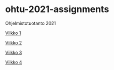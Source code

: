 # ohtu-2021-assignments
Ohjelmistotuotanto 2021

[Viikko 1](https://github.com/Ozath/ohtu-2021-assignments/tree/main/viikko1)

[Viikko 2](https://github.com/Ozath/ohtu-2021-assignments/tree/main/viikko2)

[Viikko 3](https://github.com/Ozath/ohtu-2021-assignments/tree/main/viikko3)

[Viikko 4](https://github.com/Ozath/ohtu-laskarit/tree/main/viikko4)
